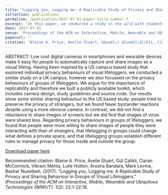 ```yaml
---
title: "Logging you, Logging me: A Replicable Study of Privacy and Sharing Behaviour in Groups of Visual Lifeloggers"
collection: publications
permalink: /publication/2017-07-01-paper-title-number-3
excerpt: 'In this paper, we conducted a study in the wild with students on a UK campus to investigate the individual and group based privacy beaviours of visual lifeloggers.'
date: 2017-07-01
venue: 'Proceedings of the ACM on Interactive, Mobile, Wearable and Ubiquitous Technologies (IMWUT)'
paperurl: ''
citation: 'Blaine A. Price, Avelie Stuart, G&uuml;l &Ccedil;alikli, Ciaran McCormick, Vikram Mehta, Luke Hutton, Arosha Bandara, Mark Levine, Bashar Nuseibeh. (2017). &quot;Logging you, Logging me: A Replicable Study of Privacy and Sharing Behaviour in Groups of Visual Lifeloggers.&quot; <i>tProceedings of the ACM on Interactive, Mobile, Wearable and Ubiquitous Technologies (IMWUT)</i>. 1(2): 22:1-22:18.'
---
```


ABSTRACT:
Low cost digital cameras in smartphones and wearable devices make it easy for people to automatically capture and share images as a visual lifelog. Having been inspired by a US campus based study that explored individual privacy behaviours of visual lifeloggers, we conducted a similar study on a UK campus, however we also focussed on the privacy behaviours of groups of lifeloggers. We argue for the importance of replicability and therefore we built a publicly available toolkit, which includes camera design, study guidelines and source code. Our results show some similar sharing behaviour to the US based study: people tried to preserve the privacy of strangers, but we found fewer bystander reactions despite using a more obvious camera. In contrast, we did not find a reluctance to share images of screens but we did find that images of vices were shared less. Regarding privacy behaviours in groups of lifeloggers, we found that people were more willing to share images of people they were interacting with than of strangers, that lifelogging in groups could change what defines a private space, and that lifelogging groups establish different rules to manage privacy for those inside and outside the group.

[Download paper here](http://gulcalikli.github.io/files/visualLog.pdf)

Recommended citation: Blaine A. Price, Avelie Stuart, G&uuml;l &Ccedil;alikli, Ciaran McCormick, Vikram Mehta, Luke Hutton, Arosha Bandara, Mark Levine, Bashar Nuseibeh. (2017). &quot;Logging you, Logging me: A Replicable Study of Privacy and Sharing Behaviour in Groups of Visual Lifeloggers.&quot; <i>tProceedings of the ACM on Interactive, Mobile, Wearable and Ubiquitous Technologies (IMWUT)</i>. 1(2): 22:1-22:18.
